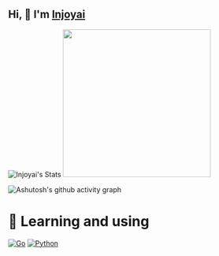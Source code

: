 
## Hi, 👋  I'm <a href="http://welcome.voup.cn">Injoyai</a>

<img src="https://github-readme-stats.vercel.app/api?username=injoyai&hide=issues&title_color=333&text_color=777" alt="Injoyai's Stats" >

<img width="300px" src="https://github-readme-stats.anuraghazra1.vercel.app/api/top-langs/?username=injoyai" />
 
![Ashutosh's github activity graph](https://github-readme-activity-graph.vercel.app/graph?username=injoyai&theme=react-dark)
 
# 🌱 Learning and using
[![Go](https://img.shields.io/badge/go-%2300ADD8.svg?style=for-the-badge&logo=go&logoColor=white)](https://go.dev/)
[![Python](https://img.shields.io/badge/python-3670A0?style=for-the-badge&logo=python&logoColor=ffdd54)](https://www.python.org/)




